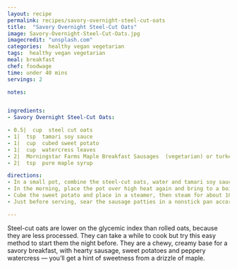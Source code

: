 ```yaml
---
layout: recipe
permalink: recipes/savory-overnight-steel-cut-oats
title:  "Savory Overnight Steel-Cut Oats"
image: Savory-Overnight-Steel-Cut-Oats.jpg
imagecredit: "unsplash.com"
categories:  healthy vegan vegetarian
tags:  healthy vegan vegetarian
meal: breakfast
chef: foodwage
time: under 40 mins
servings: 2

notes:


ingredients:
- Savory Overnight Steel-Cut Oats:

- 0.5|  cup  steel cut oats
- 1|  tsp  tamari soy sauce
- 1|  cup  cubed sweet potato
- 1|  cup  watercress leaves
- 2|  Morningstar Farms Maple Breakfast Sausages  (vegetarian) or turkey breakfast sausages
- 2|  tsp  pure maple syrup

directions:
- In a small pot, combine the steel-cut oats, water and tamari soy sauce. Place over high heat and bring to a full boil. Cover and cook for 1 minute, reducing the heat so it won’t boil over. Turn off the heat and leave the pot, covered, on the stove top overnight.
- In the morning, place the pot over high heat again and bring to a boil, then stir often for 5 minutes, until the oats are tender.
- Cube the sweet potato and place in a steamer, then steam for about 10 minutes. Prep the watercress leaves and reserve.
- Just before serving, sear the sausage patties in a nonstick pan according to package directions, about 3 minutes.

---
```


Steel-cut oats are lower on the glycemic index than rolled oats, because they are less processed. They can take a while to cook but try this easy method to start them the night before. They are a chewy, creamy base for a savory breakfast, with hearty sausage, sweet potatoes and peppery watercress — you’ll get a hint of sweetness from a drizzle of maple.